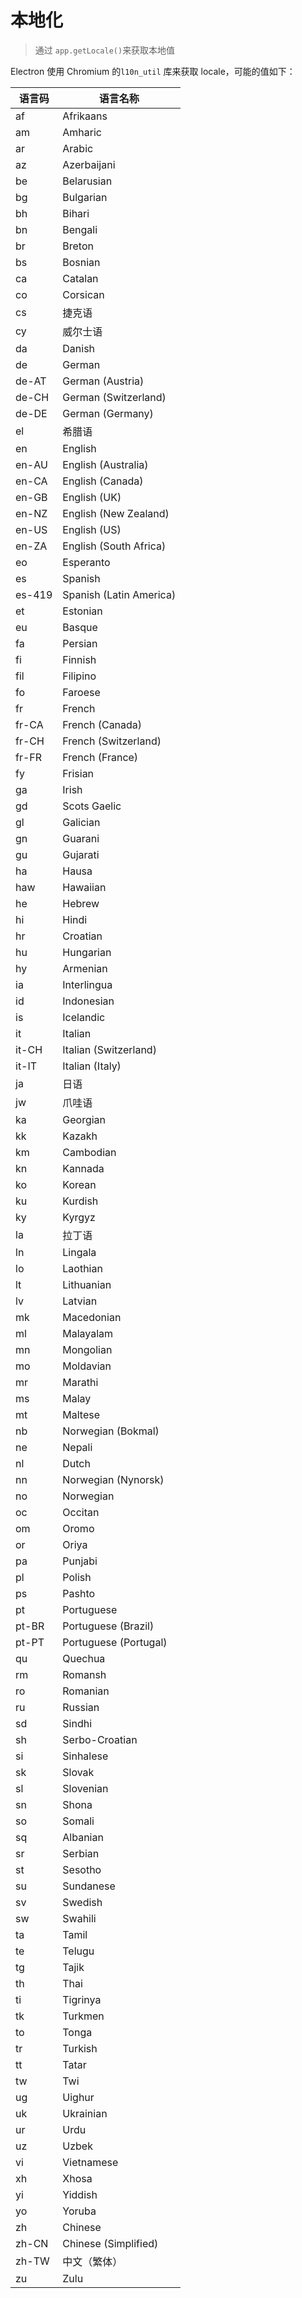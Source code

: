 # 本地化

> 通过 `app.getLocale()`来获取本地值

Electron 使用 Chromium 的`l10n_util` 库来获取 locale，可能的值如下：

| 语言码    | 语言名称                    |
| ------ | ----------------------- |
| af     | Afrikaans               |
| am     | Amharic                 |
| ar     | Arabic                  |
| az     | Azerbaijani             |
| be     | Belarusian              |
| bg     | Bulgarian               |
| bh     | Bihari                  |
| bn     | Bengali                 |
| br     | Breton                  |
| bs     | Bosnian                 |
| ca     | Catalan                 |
| co     | Corsican                |
| cs     | 捷克语                     |
| cy     | 威尔士语                    |
| da     | Danish                  |
| de     | German                  |
| de-AT  | German (Austria)        |
| de-CH  | German (Switzerland)    |
| de-DE  | German (Germany)        |
| el     | 希腊语                     |
| en     | English                 |
| en-AU  | English (Australia)     |
| en-CA  | English (Canada)        |
| en-GB  | English (UK)            |
| en-NZ  | English (New Zealand)   |
| en-US  | English (US)            |
| en-ZA  | English (South Africa)  |
| eo     | Esperanto               |
| es     | Spanish                 |
| es-419 | Spanish (Latin America) |
| et     | Estonian                |
| eu     | Basque                  |
| fa     | Persian                 |
| fi     | Finnish                 |
| fil    | Filipino                |
| fo     | Faroese                 |
| fr     | French                  |
| fr-CA  | French (Canada)         |
| fr-CH  | French (Switzerland)    |
| fr-FR  | French (France)         |
| fy     | Frisian                 |
| ga     | Irish                   |
| gd     | Scots Gaelic            |
| gl     | Galician                |
| gn     | Guarani                 |
| gu     | Gujarati                |
| ha     | Hausa                   |
| haw    | Hawaiian                |
| he     | Hebrew                  |
| hi     | Hindi                   |
| hr     | Croatian                |
| hu     | Hungarian               |
| hy     | Armenian                |
| ia     | Interlingua             |
| id     | Indonesian              |
| is     | Icelandic               |
| it     | Italian                 |
| it-CH  | Italian (Switzerland)   |
| it-IT  | Italian (Italy)         |
| ja     | 日语                      |
| jw     | 爪哇语                     |
| ka     | Georgian                |
| kk     | Kazakh                  |
| km     | Cambodian               |
| kn     | Kannada                 |
| ko     | Korean                  |
| ku     | Kurdish                 |
| ky     | Kyrgyz                  |
| la     | 拉丁语                     |
| ln     | Lingala                 |
| lo     | Laothian                |
| lt     | Lithuanian              |
| lv     | Latvian                 |
| mk     | Macedonian              |
| ml     | Malayalam               |
| mn     | Mongolian               |
| mo     | Moldavian               |
| mr     | Marathi                 |
| ms     | Malay                   |
| mt     | Maltese                 |
| nb     | Norwegian (Bokmal)      |
| ne     | Nepali                  |
| nl     | Dutch                   |
| nn     | Norwegian (Nynorsk)     |
| no     | Norwegian               |
| oc     | Occitan                 |
| om     | Oromo                   |
| or     | Oriya                   |
| pa     | Punjabi                 |
| pl     | Polish                  |
| ps     | Pashto                  |
| pt     | Portuguese              |
| pt-BR  | Portuguese (Brazil)     |
| pt-PT  | Portuguese (Portugal)   |
| qu     | Quechua                 |
| rm     | Romansh                 |
| ro     | Romanian                |
| ru     | Russian                 |
| sd     | Sindhi                  |
| sh     | Serbo-Croatian          |
| si     | Sinhalese               |
| sk     | Slovak                  |
| sl     | Slovenian               |
| sn     | Shona                   |
| so     | Somali                  |
| sq     | Albanian                |
| sr     | Serbian                 |
| st     | Sesotho                 |
| su     | Sundanese               |
| sv     | Swedish                 |
| sw     | Swahili                 |
| ta     | Tamil                   |
| te     | Telugu                  |
| tg     | Tajik                   |
| th     | Thai                    |
| ti     | Tigrinya                |
| tk     | Turkmen                 |
| to     | Tonga                   |
| tr     | Turkish                 |
| tt     | Tatar                   |
| tw     | Twi                     |
| ug     | Uighur                  |
| uk     | Ukrainian               |
| ur     | Urdu                    |
| uz     | Uzbek                   |
| vi     | Vietnamese              |
| xh     | Xhosa                   |
| yi     | Yiddish                 |
| yo     | Yoruba                  |
| zh     | Chinese                 |
| zh-CN  | Chinese (Simplified)    |
| zh-TW  | 中文（繁体）                  |
| zu     | Zulu                    |